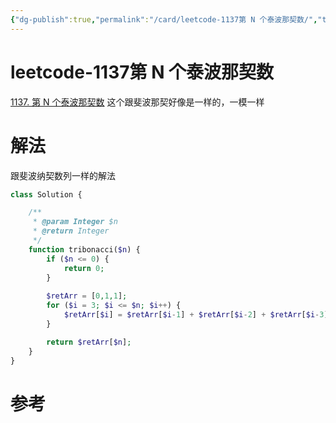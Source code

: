 ```yaml
---
{"dg-publish":true,"permalink":"/card/leetcode-1137第 N 个泰波那契数/","tags":["leetcode"],"noteIcon":"2","created":"2023-02-26T18:03:27+08:00","updated":"2024-09-09T14:55:02+08:00"}
---
```



# leetcode-1137第 N 个泰波那契数

[1137. 第 N 个泰波那契数](https://leetcode-cn.com/problems/n-th-tribonacci-number/)
这个跟斐波那契好像是一样的，一模一样

# 解法

跟斐波纳契数列一样的解法

``` php
class Solution {

    /**
     * @param Integer $n
     * @return Integer
     */
    function tribonacci($n) {
        if ($n <= 0) {
            return 0;
        }
        
        $retArr = [0,1,1];
        for ($i = 3; $i <= $n; $i++) {
            $retArr[$i] = $retArr[$i-1] + $retArr[$i-2] + $retArr[$i-3];
        }

        return $retArr[$n];
    }
}
```

# 参考
